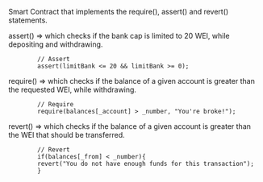 Smart Contract that implements the require(), assert() and revert() statements.

assert() => which checks if the bank cap is limited to 20 WEI, while depositing and withdrawing.
```
        // Assert
        assert(limitBank <= 20 && limitBank >= 0);
```
require() => which checks if the balance of a given account is greater than the requested WEI, while withdrawing. 

```
        // Require
        require(balances[_account] > _number, "You're broke!");
```
revert() => which checks if the balance of a given account is greater than the WEI that should be transferred. 
```
        // Revert
        if(balances[_from] < _number){
        revert("You do not have enough funds for this transaction");
        }
```